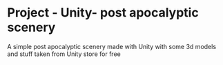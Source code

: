 # Project - Unity- post apocalyptic scenery  
A simple post apocalyptic scenery made with Unity with some 3d models and stuff taken from Unity store for free
